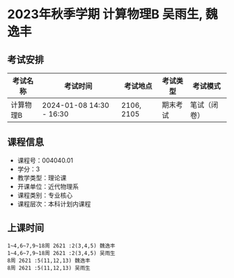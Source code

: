 # 2023年秋季学期 计算物理B 吴雨生, 魏逸丰




## 考试安排

| 考试名称 | 考试时间 | 考试地点 | 考试类型 | 考试模式 |
| -------- | -------- | -------- | -------- | -------- |
| 计算物理B | 2024-01-08 14:30 - 16:30 | 2106, 2105 | 期末考试 | 笔试（闭卷） |





## 课程信息

- 课程号：004040.01
- 学分：3
- 教学类型：理论课
- 开课单位：近代物理系
- 课程类别：专业核心
- 课程层次：本科计划内课程

## 上课时间

```
1~4,6~7,9~18周 2621 :2(3,4,5) 魏逸丰
1~4,6~7,9~18周 2621 :2(3,4,5) 吴雨生
8周 2621 :5(11,12,13) 魏逸丰
8周 2621 :5(11,12,13) 吴雨生
```

